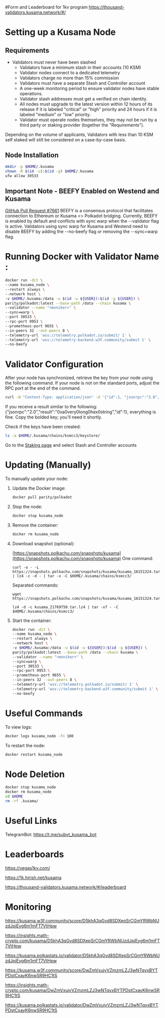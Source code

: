#Form and Leaderboard for 1kv program
https://thousand-validators.kusama.network/#/

# Setting up a Kusama Node
## Requirements
- Validators must never have been slashed
    - Validators have a minimum stash in their accounts (10 KSM)
    - Validator nodes connect to a dedicated telemetry
    - Validators charge no more than 15% commission
    - Validators must have a separate Stash and Controller account
    - A one-week monitoring period to ensure validator nodes have stable operations. 
    - Validator stash addresses must get a verified on chain identity.
    - All nodes must upgrade to the latest version within 12 hours of its release if it is labeled "critical" or "high" priority and 24 hours if it is labeled "medium" or "low" priority.
    - Validator must operate nodes themselves, they may not be run by a third party or staking provider
(together the "Requirements").

Depending on the volume of applicants, Validators with less than 10 KSM self staked will still be considered on a case-by-case basis.

## Node Installation
```bash
mkdir -p $HOME/.kusama
chown -R $(id -u):$(id -g) $HOME/.kusama
ufw allow 30533
```
## Important Note - BEEFY Enabled on Westend and Kusama
[GitHub Pull Request #7661](https://github.com/paritytech/polkadot/pull/7661)
BEEFY is a consensus protocol that facilitates connection to Ethereum or Kusama <> Polkadot bridging. Currently, BEEFY is enabled by default and conflicts with sync warp when the --validator flag is active.
Validators using sync warp for Kusama and Westend need to disable BEEFY by adding the --no-beefy flag or removing the --sync=warp flag.
# Running Docker with Validator Name <moniker>:
```bash
docker run -dit \
--name kusama_node \
--restart always \
--network host \
-v $HOME/.kusama:/data -u $(id -u ${USER}):$(id -g ${USER}) \
parity/polkadot:latest --base-path /data --chain kusama \
--validator --name "<moniker>" \
--sync=warp \
--port 30533 \
--rpc-port 9953 \
--prometheus-port 9655 \
--in-peers 32 --out-peers 8 \
--telemetry-url 'wss://telemetry.polkadot.io/submit/ 1' \
--telemetry-url 'wss://telemetry-backend.w3f.community/submit 1' \
--no-beefy
```

# Validator Configuration

After your node has synchronized, retrieve the key from your node using the following command. If your node is not on the standard ports, adjust the RPC port at the end of the command.
```bash
curl -H "Content-Type: application/json" -d '{"id":1, "jsonrpc":"2.0", "method": "author_rotateKeys", "params":[]}' http://localhost:9953
```
If you receive a result similar to the following: {"jsonrpc":"2.0","result":"0xa0very0long0hex0string","id":1}, everything is fine. Copy the bolded key; you'll need it shortly.

Check if the keys have been created:
```bash
ls -a $HOME/.kusama/chains/ksmcc3/keystore/
```
Go to the [Staking page](https://polkadot.js.org/apps/#/staking/actions) and select Stash and Controller accounts
# Updating (Manually)
To manually update your node:

1. Update the Docker image:

    ```bash
    docker pull parity/polkadot
    ```

2. Stop the node:

    ```bash
    docker stop kusama_node
    ```

3. Remove the container:

    ```bash
    docker rm kusama_node
    ```
4. Download snapshot (optional):
   
   [https://snapshots.polkachu.com/snapshots/kusama](https://snapshots.polkachu.com/snapshots/kusama)
   One command:
    ```
    curl -o - -L https://snapshots.polkachu.com/snapshots/kusama/kusama_16151324.tar.lz4 | lz4 -c -d - | tar -x -C $HOME/.kusama/chains/ksmcc3/
    ```
    Separated commands:
    ```
    wget https://snapshots.polkachu.com/snapshots/kusama/kusama_16151324.tar.lz4
    ```
     ```
    lz4 -d -c kusama_21769750.tar.lz4 | tar -xf - -C $HOME/.kusama/chains/ksmcc3/
    ```
4. Start the container:

    ```bash
    docker run -dit \
    --name kusama_node \
    --restart always \
    --network host \
    -v $HOME/.kusama:/data -u $(id -u ${USER}):$(id -g ${USER}) \
    parity/polkadot:latest --base-path /data --chain kusama \
    --validator --name "<moniker>" \
    --sync=warp \
    --port 30533 \
    --rpc-port 9953 \
    --prometheus-port 9655 \
    --in-peers 32 --out-peers 8 \
    --telemetry-url 'wss://telemetry.polkadot.io/submit/ 1' \
    --telemetry-url 'wss://telemetry-backend.w3f.community/submit 1' \
    --no-beefy
    ```
# Useful Commands
To view logs:
```bash
docker logs kusama_node -fn 100
```
To restart the node:
```bash
docker restart kusama_node
```
# Node Deletion
```bash
docker stop kusama_node
docker rm kusama_node
cd $HOME
rm -rf .kusama/
```
# Useful Links
TelegramBot: <https://t.me/subvt_kusama_bot>
# Leaderboards
<https://vegas1kv.com/>

<https://1k.hirish.net/kusama>

<https://thousand-validators.kusama.network/#/leaderboard>
# Monitoring
<https://kusama.w3f.community/score/D5khA3qGvd8SDXepSrCGmYRWbNUzdJpjEyg6m1mFT7VtHpw>

<https://insights.math-crypto.com/kusama/D5khA3qGvd8SDXepSrCGmYRWbNUzdJpjEyg6m1mFT7VtHpw>

<https://kusama.polkastats.io/validator/D5khA3qGvd8SDXepSrCGmYRWbNUzdJpjEyg6m1mFT7VtHpw>

<https://kusama.w3f.community/score/DwZmVxujvVZmzmLZJ3wNTqyxBYTPDstCxayK6nwSR9HC1tS>

<https://insights.math-crypto.com/kusama/DwZmVxujvVZmzmLZJ3wNTqyxBYTPDstCxayK6nwSR9HC1tS>

<https://kusama.polkastats.io/validator/DwZmVxujvVZmzmLZJ3wNTqyxBYTPDstCxayK6nwSR9HC1tS>
